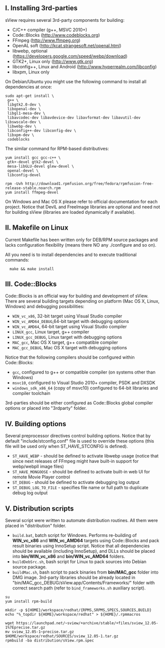 ## I. Installing 3rd-parties

sView requires several 3rd-party components for building:
* C/C++ compiler (g++, MSVC 2010+)
* Code::Blocks (http://www.codeblocks.org)
* FFmpeg (http://www.ffmpeg.org)
* OpenAL soft (http://kcat.strangesoft.net/openal.html)
* libwebp, optional (https://developers.google.com/speed/webp/download)
* GTK2+, Linux only (http://www.gtk.org)
* libconfig++, Linux and Android (http://www.hyperrealm.com/libconfig)
* libxpm, Linux only

On Debian/Ubuntu you might use the following command to install all dependencies at once:

~~~~~
sudo apt-get install \
 g++ \
 libgtk2.0-dev \
 libopenal-dev \
 libgl1-mesa-dev \
 libavcodec-dev libavdevice-dev libavformat-dev libavutil-dev libswscale-dev \
 libwebp-dev \
 libconfig++-dev libconfig-dev \
 libxpm-dev \
 codeblocks
~~~~~
 
The similar command for RPM-based distributives:

~~~~~
yum install gcc gcc-c++ \
 gtk+-devel gtk2-devel \
 mesa-libGLU-devel glew-devel \
 openal-devel \
 libconfig-devel

rpm -Uvh http://download1.rpmfusion.org/free/fedora/rpmfusion-free-release-stable.noarch.rpm
yum install ffmpeg-devel
~~~~~

On Windows and Mac OS X please refer to official documentation for each project.
Notice that DevIL and FreeImage libraries are optional and need not for building sView
(libraries are loaded dynamically if available).

## II. Makefile on Linux

Current Makefile has been written only for DEB/RPM source packages
and lacks configuration flexibility (means there NO any ./configure and so on).

All you need is to install dependencies and to execute traditional commands:

~~~~~
  make && make install
~~~~~

## III. Code::Blocks

Code::Blocks is an official way for building and development of sView.
There are several building targets depending on platform
(Mac OS X, Linux, Windows) and debugging possibilities:
* `WIN_vc_x86`,        32-bit target using Visual Studio compiler
* `WIN_vc_AMD64_DEBUG`,64-bit target with debugging options
* `WIN_vc_AMD64`,      64-bit target using Visual Studio compiler
* `LINUX_gcc`,         Linux target, g++ compiler
* `LINUX_gcc_DEBUG`,   Linux target with debugging options
* `MAC_gcc`,           Mac OS X target, g++ compatible compiler
* `MAC_gcc_DEBUG`,     Mac OS X target with debugging options

Notice that the following compilers should be configured within Code::Blocks:
* `gcc`,               configured to g++ or compatible compiler (on systems other than Windows)
* `msvc10`,            configured to Visual Studio 2010+ compiler, PSDK and DXSDK
* `windows_sdk_x86_64` (copy of msvc10) configured to 64-bit libraries and compiler toolchain

3rd-parties should be either configured as Code::Blocks global compiler options
or placed into "3rdparty" folder.

## IV. Building options

Several preprocessor directives control building options.
Notice that by default "include/stconfig.conf" file is used to override these options
(this file will be used only when ST_HAVE_STCONFIG is defined).

* `ST_HAVE_WEBP` - should be defined to activate libwebp usage
  (notice that since next releases of FFmpeg might have built-in support for webp/webpll image files)
* `ST_HAVE_MONGOOSE` - should be defined to activate built-in web UI for remote Movie Player control
* `ST_DEBUG` - should be defined to activate debugging log output
* `ST_DEBUG_LOG_TO_FILE` - specifies file name or full path to duplicate debug log output

## V. Distribution scripts

Several script were written to automate distribution routines.
All them were placed in "distribution" folder.

* `build.bat`, batch script for Windows. Performs re-building of **WIN_vc_x86** and **WIN_vc_AMD64** targets
  using Code::Blocks and pack result binaries using InnoSetup script.
  Notice that all dependencies should be available (including InnoSetup),
  and DLLs should be placed into **bin/WIN_vc_x86** and **bin/WIN_vc_AMD64** folders.
* `buildDebSrc.sh`, bash script for Linux to pack sources into Debian source package.
* `buildMac.sh`, bash script to pack binaries from **bin/MAC_gcc** folder into DMG image.
  3rd-party libraries should be already located in "bin/MAC_gcc_DEBUG/sView.app/Contents/Frameworks/"
  folder with correct search path (refer to `bind_frameworks.sh` auxiliary script).

~~~~~
su
yum install rpm-build

mkdir -p ${HOME}/workspace/redhat/{RPMS,SRPMS,SPECS,SOURCES,BUILD}
echo "%_topdir ${HOME}/workspace/redhat" > ${HOME}/.rpmmacros

wget https://launchpad.net/~sview/+archive/stable/+files/sview_12.05-1%7Eprecise.tar.gz
mv sview_12.05-1~precise.tar.gz $HOME/workspace/redhat/SOURCES/sview_12.05-1.tar.gz
rpmbuild -ba distribution/sView.rpm.spec
~~~~~
